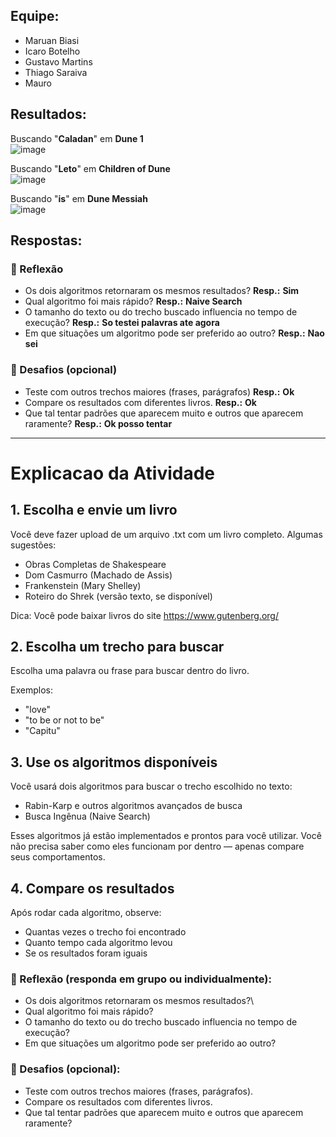 ## Equipe:
- Maruan Biasi
- Icaro Botelho
- Gustavo Martins
- Thiago Saraiva
- Mauro



## Resultados:
Buscando "**Caladan**" em **Dune 1**   
![image](https://github.com/user-attachments/assets/8ee428ca-54b4-4cb9-81dc-54167d7356d8)    

Buscando "**Leto**" em **Children of Dune**    
![image](https://github.com/user-attachments/assets/460da910-e45b-45d0-89af-749d9808d842)     

Buscando "**is**" em **Dune Messiah**     
![image](https://github.com/user-attachments/assets/0b1646f6-92fd-4837-a563-794da6131173)     



## Respostas:

### 🧩 Reflexão
- Os dois algoritmos retornaram os mesmos resultados? **Resp.:** **Sim**
- Qual algoritmo foi mais rápido? **Resp.:** **Naive Search**
- O tamanho do texto ou do trecho buscado influencia no tempo de execução? **Resp.:** **So testei palavras ate agora**
- Em que situações um algoritmo pode ser preferido ao outro? **Resp.:** **Nao sei**


### 🚀 Desafios (opcional)
- Teste com outros trechos maiores (frases, parágrafos) **Resp.:** **Ok**
- Compare os resultados com diferentes livros. **Resp.:** **Ok**
- Que tal tentar padrões que aparecem muito e outros que aparecem raramente? **Resp.:** **Ok posso tentar**



-----

# Explicacao da Atividade

## 1. Escolha e envie um livro
Você deve fazer upload de um arquivo .txt com um livro completo. Algumas sugestões:

- Obras Completas de Shakespeare
- Dom Casmurro (Machado de Assis)
- Frankenstein (Mary Shelley)
- Roteiro do Shrek (versão texto, se disponível)

Dica: Você pode baixar livros do site https://www.gutenberg.org/

## 2. Escolha um trecho para buscar
Escolha uma palavra ou frase para buscar dentro do livro.

Exemplos:
- "love"
- "to be or not to be"
- "Capitu"

## 3. Use os algoritmos disponíveis
Você usará dois algoritmos para buscar o trecho escolhido no texto:
- Rabin-Karp e outros algoritmos avançados de busca
- Busca Ingênua (Naive Search)

Esses algoritmos já estão implementados e prontos para você utilizar. Você não precisa saber como eles funcionam por dentro — apenas compare seus comportamentos.

## 4. Compare os resultados
Após rodar cada algoritmo, observe:
- Quantas vezes o trecho foi encontrado
- Quanto tempo cada algoritmo levou
- Se os resultados foram iguais

### 🧩 Reflexão (responda em grupo ou individualmente):
- Os dois algoritmos retornaram os mesmos resultados?\
- Qual algoritmo foi mais rápido?
- O tamanho do texto ou do trecho buscado influencia no tempo de execução?
- Em que situações um algoritmo pode ser preferido ao outro?

### 🚀 Desafios (opcional):
- Teste com outros trechos maiores (frases, parágrafos).
- Compare os resultados com diferentes livros.
- Que tal tentar padrões que aparecem muito e outros que aparecem raramente?
